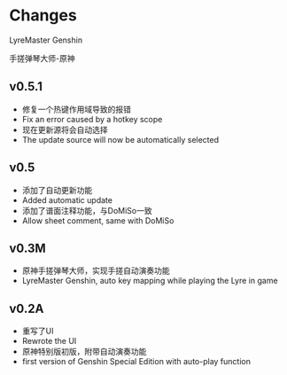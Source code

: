 # Changes

LyreMaster Genshin

手搓弹琴大师-原神

## v0.5.1

- 修复一个热键作用域导致的报错
- Fix an error caused by a hotkey scope
- 现在更新源将会自动选择
- The update source will now be automatically selected


## v0.5

- 添加了自动更新功能
- Added automatic update
- 添加了谱面注释功能，与DoMiSo一致
- Allow sheet comment, same with DoMiSo

## v0.3M

- 原神手搓弹琴大师，实现手搓自动演奏功能
- LyreMaster Genshin, auto key mapping while playing the Lyre in game

## v0.2A

- 重写了UI
- Rewrote the UI
- 原神特别版初版，附带自动演奏功能
- first version of Genshin Special Edition with auto-play function
